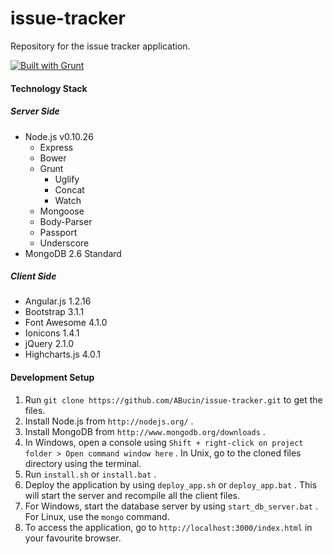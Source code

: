 issue-tracker
=============

Repository for the issue tracker application.

[![Built with Grunt](https://cdn.gruntjs.com/builtwith.png)](http://gruntjs.com/)

#### Technology Stack

##### Server Side

* Node.js v0.10.26
  * Express
  * Bower
  * Grunt
  	* Uglify
	* Concat
	* Watch
  * Mongoose
  * Body-Parser
  * Passport
  * Underscore
* MongoDB 2.6 Standard

##### Client Side

* Angular.js 1.2.16
* Bootstrap 3.1.1
* Font Awesome 4.1.0
* Ionicons 1.4.1
* jQuery 2.1.0
* Highcharts.js 4.0.1

#### Development Setup

1. Run `git clone https://github.com/ABucin/issue-tracker.git` to get the files.
2. Install Node.js from `http://nodejs.org/` .
3. Install MongoDB from `http://www.mongodb.org/downloads` .
4. In Windows, open a console using `Shift + right-click on project folder > Open command window here` . In Unix, go to the cloned files directory using the terminal.
5. Run `install.sh` or `install.bat` .
6. Deploy the application by using `deploy_app.sh` or `deploy_app.bat` . This will start the server and recompile all the client files.
7. For Windows, start the database server by using `start_db_server.bat` . For Linux, use the `mongo` command.
8. To access the application, go to `http://localhost:3000/index.html` in your favourite browser.
